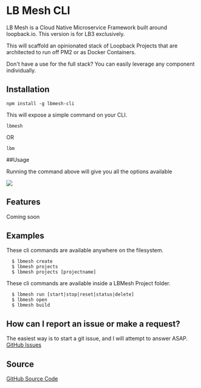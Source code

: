 # LB Mesh CLI

LB Mesh is a Cloud Native Microservice Framework built around loopback.io.  This version is for LB3 exclusively.  

This will scaffold an opinionated stack of Loopback Projects that are architected to run off PM2 or as Docker Containers.  

Don't have a use for the full stack? You can easily leverage any component individually. 


## Installation

 ```
 npm install -g lbmesh-cli
``` 

This will expose a simple command on your CLI.

```
lbmesh
```

OR

```
lbm
```

##Usage

Running the command above will give you all the options available

![](https://s3.amazonaws.com/lbmesh/lbmesh-cli.png)

## Features

Coming soon

## Examples

These cli commands are available anywhere on the filesystem. 

```
  $ lbmesh create
  $ lbmesh projects
  $ lbmesh projects [projectname] 

```

These cli commands are available inside a LBMesh Project folder.
```
  $ lbmesh run [start|stop|reset|status|delete]
  $ lbmesh open
  $ lbmesh build

```

## How can I report an issue or make a request?

The easiest way is to start a git issue, and I will attempt to answer ASAP. [GitHub Issues](https://github.com/lb-mesh/lbmesh-cli/issues)

## Source

[GitHub Source Code](https://github.com/lb-mesh/lbmesh-cli)
